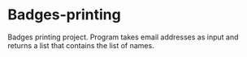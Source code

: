 # Badges-printing
Badges printing project. Program takes email addresses as input and returns a list that contains the list of names.
